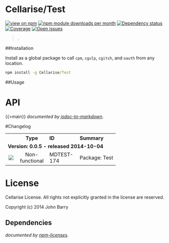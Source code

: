 # Cellarise/Test
[![view on npm](http://img.shields.io/npm/v/Cellarise/Test.svg?style=flat)](https://www.npmjs.org/package/Cellarise/Test)
[![npm module downloads per month](http://img.shields.io/npm/dm/Cellarise/Test.svg?style=flat)](https://www.npmjs.org/package/Cellarise/Test)
[![Dependency status](https://david-dm.org/Cellarise/Cellarise/Test.svg?style=flat)](https://david-dm.org/Cellarise/Cellarise/Test)
[![Coverage](https://img.shields.io/badge/coverage-75%25_skipped:0%25-yellow.svg?style=flat)](https://www.npmjs.org/package/Cellarise/Test)
[![Open issues](https://img.shields.io/github/issues/Cellarise/Cellarise/Test.svg?style=flat)](https://github.com/Cellarise/Cellarise/Test/issues)

> .


##Installation

Install as a global package to call `cpm`, `cgulp`, `cgitsh`, and `oauth` from any location.

```cmd
npm install -g Cellarise/Test
```


##Usage 



# API
{{>main}}
*documented by [jsdoc-to-markdown](https://github.com/75lb/jsdoc-to-markdown)*.


#Changelog

<table style="width:100%;border-spacing:0px;border-collapse:collapse;margin:0px;padding:0px;border-width:0px;">
   <tr>
    <th style="width:20px;text-align:center;"></th>
    <th style="width:80px;text-align:center;">Type</th> 
    <th style="width:80px;text-align:left;">ID</th>
    <th style="text-align:left;">Summary</th>
   </tr>

  <tr>
    <td colspan=4><strong>Version: 0.0.5 - released 2014-10-04</strong></td>
   </tr>

  <tr>
    <td style="width:20px;text-align:center;"><img src='https://jira.cellarise.com/secure/viewavatar?size=xsmall&amp;avatarId=10419&amp;avatarType=issuetype'/></td> 
    <td style="width:80px;text-align:center;">Non-functional</td> 
    <td style="width:80px;text-align:left;">MDTEST-174</td>
    <td>Package: Test</td>
   </tr>


</table>



# License

Cellarise License. All rights not explicitly granted in the license are reserved.

Copyright (c) 2014 John Barry

## Dependencies

*documented by [npm-licenses](http://github.com/AceMetrix/npm-license.git)*.